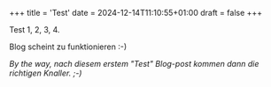 +++
title = 'Test'
date = 2024-12-14T11:10:55+01:00
draft = false
+++

Test 1, 2, 3, 4.

Blog scheint zu funktionieren :-)

*By the way, nach diesem erstem "Test" Blog-post kommen dann die richtigen Knaller. ;-)*

